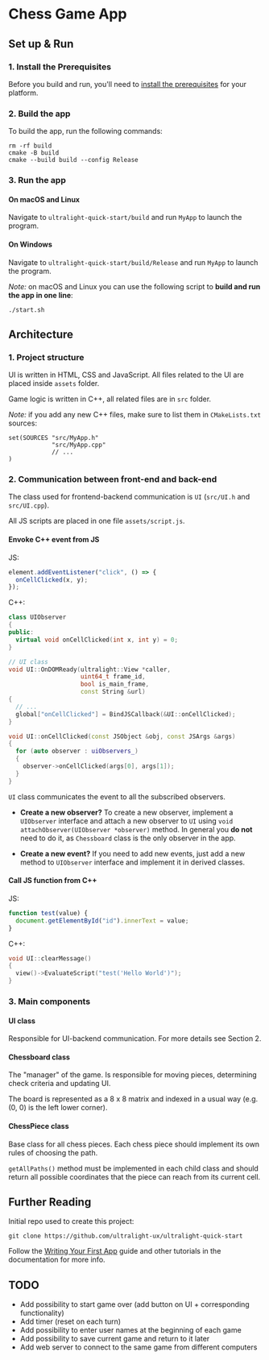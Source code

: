 # Chess Game App

## Set up & Run

### 1. Install the Prerequisites

Before you build and run, you'll need to [install the prerequisites](https://docs.ultralig.ht/docs/installing-prerequisites) for your platform.

### 2. Build the app

To build the app, run the following commands:

```shell
rm -rf build
cmake -B build
cmake --build build --config Release
```

### 3. Run the app

#### On macOS and Linux

Navigate to `ultralight-quick-start/build` and run `MyApp` to launch the program.

#### On Windows

Navigate to `ultralight-quick-start/build/Release` and run `MyApp` to launch the program.

_Note:_ on macOS and Linux you can use the following script to **build and run the app in one line**:

```
./start.sh
```

## Architecture

### 1. Project structure

UI is written in HTML, CSS and JavaScript. All files related to the UI are placed inside `assets` folder.

Game logic is written in C++, all related files are in `src` folder.

_Note:_ if you add any new C++ files, make sure to list them in `CMakeLists.txt` sources:

```
set(SOURCES "src/MyApp.h"
            "src/MyApp.cpp"
            // ...
)
```

### 2. Communication between front-end and back-end

The class used for frontend-backend communication is `UI` (`src/UI.h` and `src/UI.cpp`).

All JS scripts are placed in one file `assets/script.js`.

#### Envoke C++ event from JS

JS:

```js
element.addEventListener("click", () => {
  onCellClicked(x, y);
});
```

C++:

```cpp
class UIObserver
{
public:
  virtual void onCellClicked(int x, int y) = 0;
}

// UI class
void UI::OnDOMReady(ultralight::View *caller,
                    uint64_t frame_id,
                    bool is_main_frame,
                    const String &url)
{
  // ...
  global["onCellClicked"] = BindJSCallback(&UI::onCellClicked);
}

void UI::onCellClicked(const JSObject &obj, const JSArgs &args)
{
  for (auto observer : uiObservers_)
  {
    observer->onCellClicked(args[0], args[1]);
  }
}
```

`UI` class communicates the event to all the subscribed observers.

- **Create a new observer?** To create a new observer, implement a `UIObserver` interface and attach a new observer to `UI` using `void attachObserver(UIObserver *observer)` method. In general you **do not** need to do it, as `Chessboard` class is the only observer in the app.

- **Create a new event?** If you need to add new events, just add a new method to `UIObserver` interface and implement it in derived classes.

#### Call JS function from C++

JS:

```js
function test(value) {
  document.getElementById("id").innerText = value;
}
```

C++:

```cpp
void UI::clearMessage()
{
  view()->EvaluateScript("test('Hello World')");
}
```

### 3. Main components

#### UI class

Responsible for UI-backend communication. For more details see Section 2.

#### Chessboard class

The "manager" of the game. Is responsible for moving pieces, determining check criteria and updating UI.

The board is represented as a 8 x 8 matrix and indexed in a usual way (e.g. (0, 0) is the left lower corner).

#### ChessPiece class

Base class for all chess pieces. Each chess piece should implement its own rules of choosing the path.

`getAllPaths()` method must be implemented in each child class and should return all possible coordinates that the piece can reach from its current cell.

## Further Reading

Initial repo used to create this project:

```
git clone https://github.com/ultralight-ux/ultralight-quick-start
```

Follow the [Writing Your First App](https://docs.ultralig.ht/docs/writing-your-first-app) guide and other tutorials in the documentation for more info.

## TODO

- Add possibility to start game over (add button on UI + corresponding functionality)
- Add timer (reset on each turn)
- Add possibility to enter user names at the beginning of each game
- Add possibility to save current game and return to it later
- Add web server to connect to the same game from different computers
